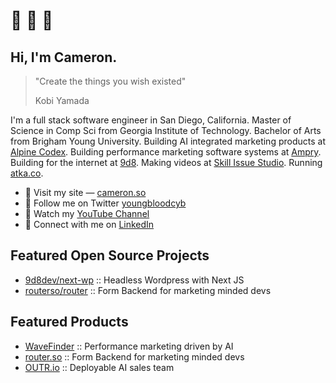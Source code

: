 # 👋 🤠 🌊

## Hi, I'm Cameron.

> "Create the things you wish existed"
>
> Kobi Yamada

I'm a full stack software engineer in San Diego, California. 
Master of Science in Comp Sci from Georgia Institute of Technology.
Bachelor of Arts from Brigham Young University.
Building AI integrated marketing products at [Alpine Codex](https://alpine.dev).
Building performance marketing software systems at [Ampry](https://ampry.com).
Building for the internet at [9d8](https://9d8.dev).
Making videos at [Skill Issue Studio](https://skillissue.studio).
Running [atka.co](https://atka.co).

- 🔗 Visit my site — [cameron.so](https://cameron.so)
- 🔗 Follow me on Twitter [youngbloodcyb](https://x.com/youngbloodcyb)
- 🔗 Watch my [YouTube Channel](https://youtube.com/@skillissuestudio)
- 🔗 Connect with me on [LinkedIn](https://www.linkedin.com/in/cameron-youngblood/)

## Featured Open Source Projects
- [9d8dev/next-wp](https://github.com/9d8dev/next-wp) :: Headless Wordpress with Next JS
- [routerso/router](https://github.com/routerso/router) :: Form Backend for marketing minded devs

## Featured Products
- [WaveFinder](https://wavefinder.io) :: Performance marketing driven by AI
- [router.so](https://github.com/routerso/router) :: Form Backend for marketing minded devs
- [OUTR.io](https://outr.io) :: Deployable AI sales team
